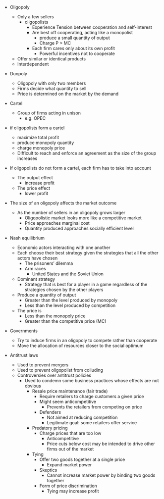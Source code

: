 - Oligopoly
	- Only a few sellers
		- oligopolists
			- Experience Tension between cooperation and self-interest
			- Are best off cooperating, acting like a monopolist
				- produce a small quantity of output
				- Charge P > MC
			- Each firm cares only about its own profit
				- Powerful incentives not to cooperate
	- Offer similar or identical products
	- Interdependent
- Duopoly
	- Oligopoly with only two members
	- Firms decide what quantity to sell
	- Price is determined on the market by the demand
- Cartel
	- Group of firms acting in unison
		- e.g. OPEC
- if oligopolists form a cartel
	- maximize total profit
	- produce monopoly quantity
	- charge monopoly price
	- Difficult to reach and enforce an agreement as the size of the group increases
- If oligopolists do not form a cartel, each firm has to take into account
	- The output effect
		- increase profit
	- The price effect
		- lower profit
- The size of an oligopoly affects the market outcome
	- As the number of sellers in an oligopoly grows larger
		- Oligopolistic market looks more like a competitive market
		- Price approaches marginal cost
		- Quantity produced approaches socially efficient level
- Nash equilibrium
	- Economic actors interacting with one another
	- Each choose their best strategy given the strategies that all the other actors have chosen
		- The prisoners’ dilemma
		- Arm races
			- United States and the Soviet Union
	- Dominant strategy
		- Strategy that is best for a player in a game regardless of the strategies chosen by the other players
	- Produce a quantity of output
		- Greater than the level produced by monopoly
		- Less than the level produced by competition
	- The price is
		- Less than the monopoly price
		- Greater than the competitive price (MC)

- Governments
	- Try to induce firms in an oligopoly to compete rather than cooperate
	- Move the allocation of resources closer to the social optimum
- Antitrust laws
	- Used to prevent mergers
	- Used to prevent oligopolist from colluding
	- Controversies over antitrust policies
		- Used to condemn some business practices whose effects are not obvious
			- Resale price maintenance (fair trade)
				- Require retailers to charge customers a given price
				- Might seem anticompetitive
					- Prevents the retailers from competing on price
				- Defenders
					- Not aimed at reducing competition
					- Legitimate goal: some retailers offer service
			- Predatory pricing
				- Charge prices that are too low
					- Anticompetitive
					- Price cuts below cost may be intended to drive other firms out of the market
			- Tying
				- Offer two goods together at a single price
					- Expand market power
				- Skeptics
					- Cannot increase market power by binding two goods together
				- Form of price discrimination
					- Tying may increase profit
